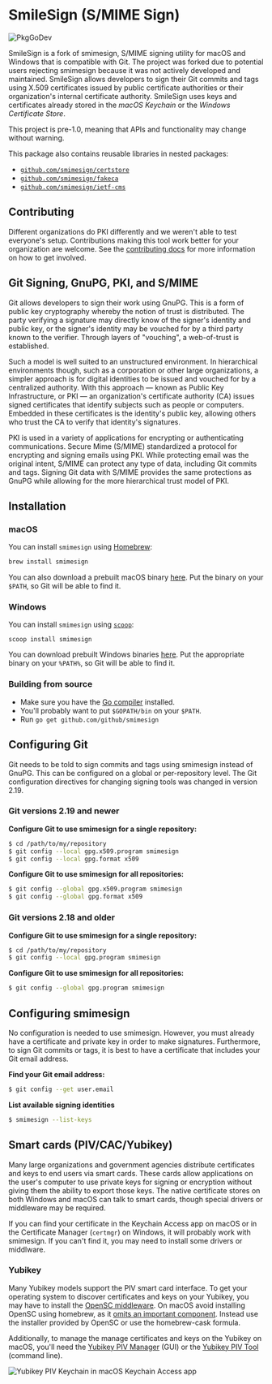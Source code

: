 # SmileSign (S/MIME Sign)

![PkgGoDev](https://pkg.go.dev/badge/github.com/github/smimesign?utm_source=godoc)

SmileSign is a fork of smimesign, S/MIME signing utility for macOS and Windows that is compatible with Git. The project was forked due to potential users rejecting smimesign because it was not actively developed and maintained. SmileSign allows developers to sign their Git commits and tags using X.509 certificates issued by public certificate authorities or their organization's internal certificate authority. SmileSign uses keys and certificates already stored in the _macOS Keychain_ or the _Windows Certificate Store_.

This project is pre-1.0, meaning that APIs and functionality may change without warning.

This package also contains reusable libraries in nested packages:

- [`github.com/smimesign/certstore`](./certstore)
- [`github.com/smimesign/fakeca`](./fakeca)
- [`github.com/smimesign/ietf-cms`](./ietf-cms)

## Contributing

Different organizations do PKI differently and we weren't able to test everyone's setup. Contributions making this tool work better for your organization are welcome. See the [contributing docs](CONTRIBUTING.md) for more information on how to get involved.

## Git Signing, GnuPG, PKI, and S/MIME

Git allows developers to sign their work using GnuPG. This is a form of public key cryptography whereby the notion of trust is distributed. The party verifying a signature may directly know of the signer's identity and public key, or the signer's identity may be vouched for by a third party known to the verifier. Through layers of "vouching", a web-of-trust is established.

Such a model is well suited to an unstructured environment. In hierarchical environments though, such as a corporation or other large organizations, a simpler approach is for digital identities to be issued and vouched for by a centralized authority. With this approach — known as Public Key Infrastructure, or PKI — an organization's certificate authority (CA) issues signed certificates that identify subjects such as people or computers. Embedded in these certificates is the identity's public key, allowing others who trust the CA to verify that identity's signatures.

PKI is used in a variety of applications for encrypting or authenticating communications. Secure Mime (S/MIME) standardized a protocol for encrypting and signing emails using PKI. While protecting email was the original intent, S/MIME can protect any type of data, including Git commits and tags. Signing Git data with S/MIME provides the same protections as GnuPG while allowing for the more hierarchical trust model of PKI.

## Installation

### macOS

You can install `smimesign` using [Homebrew](https://brew.sh/):

```bash
brew install smimesign
```

You can also download a prebuilt macOS binary [here](https://github.com/github/smimesign/releases/latest). Put the binary on your `$PATH`, so Git will be able to find it.

### Windows

You can install `smimesign` using [`scoop`](https://github.com/lukesampson/scoop):

```batch
scoop install smimesign
```

You can download prebuilt Windows binaries [here](https://github.com/github/smimesign/releases/latest). Put the appropriate binary on your `%PATH%`, so Git will be able to find it.

### Building from source

- Make sure you have the [Go compiler](https://golang.org/dl/) installed.
- You'll probably want to put `$GOPATH/bin` on your `$PATH`.
- Run `go get github.com/github/smimesign`

## Configuring Git

Git needs to be told to sign commits and tags using smimesign instead of GnuPG. This can be configured on a global or per-repository level. The Git configuration directives for changing signing tools was changed in version 2.19.

### Git versions 2.19 and newer

**Configure Git to use smimesign for a single repository:**

```bash
$ cd /path/to/my/repository
$ git config --local gpg.x509.program smimesign
$ git config --local gpg.format x509
```

**Configure Git to use smimesign for all repositories:**

```bash
$ git config --global gpg.x509.program smimesign
$ git config --global gpg.format x509
```

### Git versions 2.18 and older

**Configure Git to use smimesign for a single repository:**

```bash
$ cd /path/to/my/repository
$ git config --local gpg.program smimesign
```

**Configure Git to use smimesign for all repositories:**

```bash
$ git config --global gpg.program smimesign
```

## Configuring smimesign

No configuration is needed to use smimesign. However, you must already have a certificate and private key in order to make signatures. Furthermore, to sign Git commits or tags, it is best to have a certificate that includes your Git email address.

**Find your Git email address:**

```bash
$ git config --get user.email
```

**List available signing identities**

```bash
$ smimesign --list-keys
```

## Smart cards (PIV/CAC/Yubikey)

Many large organizations and government agencies distribute certificates and keys to end users via smart cards. These cards allow applications on the user's computer to use private keys for signing or encryption without giving them the ability to export those keys. The native certificate stores on both Windows and macOS can talk to smart cards, though special drivers or middleware may be required.

If you can find your certificate in the Keychain Access app on macOS or in the Certificate Manager (`certmgr`) on Windows, it will probably work with smimesign. If you can't find it, you may need to install some drivers or middlware.

### Yubikey

Many Yubikey models support the PIV smart card interface. To get your operating system to discover certificates and keys on your Yubikey, you may have to install the [OpenSC middleware](https://github.com/OpenSC/OpenSC/releases/latest). On macOS avoid installing OpenSC using homebrew, as it [omits an important component](https://discourse.brew.sh/t/opensc-formula-is-missing-the-opensc-tokend-component/1683/2). Instead use the installer provided by OpenSC or use the homebrew-cask formula.

Additionally, to manage the manage certificates and keys on the Yubikey on macOS, you'll need the [Yubikey PIV Manager](https://www.yubico.com/support/knowledge-base/categories/articles/smart-card-tools/) (GUI) or the [Yubikey PIV Tool](https://www.yubico.com/support/knowledge-base/categories/articles/smart-card-tools/) (command line).

![Yubikey PIV Keychain in macOS Keychain Access app](https://user-images.githubusercontent.com/248078/45328493-13705300-b511-11e8-97f4-1a04cf35cc6c.png)
